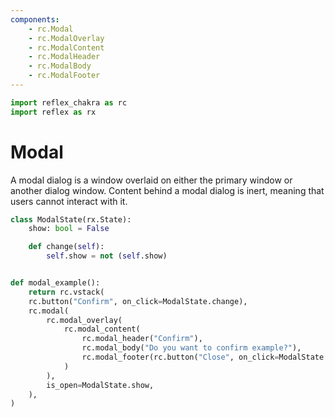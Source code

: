 ```yaml
---
components:
    - rc.Modal
    - rc.ModalOverlay
    - rc.ModalContent
    - rc.ModalHeader
    - rc.ModalBody
    - rc.ModalFooter
---
```


```python exec
import reflex_chakra as rc
import reflex as rx
```

# Modal

A modal dialog is a window overlaid on either the primary window or another dialog window.
Content behind a modal dialog is inert, meaning that users cannot interact with it.

```python demo exec
class ModalState(rx.State):
    show: bool = False

    def change(self):
        self.show = not (self.show)


def modal_example():
    return rc.vstack(
    rc.button("Confirm", on_click=ModalState.change),
    rc.modal(
        rc.modal_overlay(
            rc.modal_content(
                rc.modal_header("Confirm"),
                rc.modal_body("Do you want to confirm example?"),
                rc.modal_footer(rc.button("Close", on_click=ModalState.change)),
            )
        ),
        is_open=ModalState.show,
    ),
)
```
